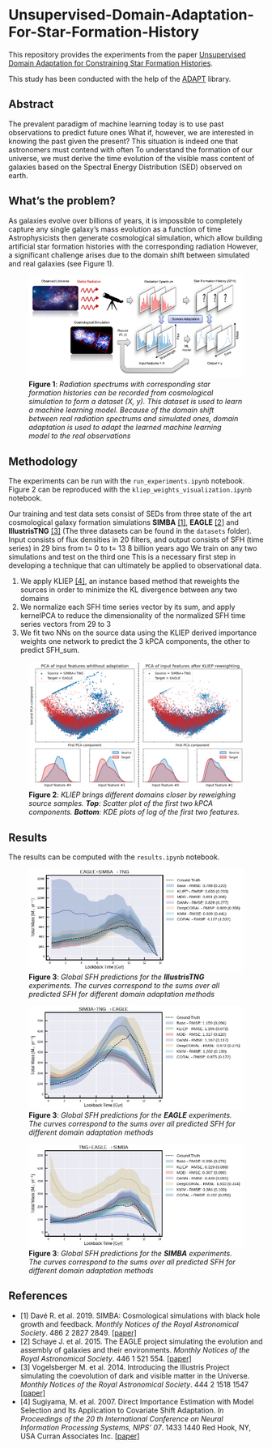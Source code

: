 # Unsupervised-Domain-Adaptation-For-Star-Formation-History

This repository provides the experiments from the paper [Unsupervised Domain Adaptation for Constraining Star Formation Histories](https://arxiv.org/pdf/2112.14072.pdf).

This study has been conducted with the help of the [ADAPT](https://github.com/adapt-python/adapt) library.

## Abstract

The prevalent paradigm of machine learning today is to use past observations to predict future ones What if, however, we are interested in knowing the past given the present? This situation is indeed one that astronomers must contend with often To understand the formation of our universe, we must derive the time evolution of the visible mass content of galaxies based on the Spectral Energy Distribution (SED) observed on earth.

## What’s the problem?

As galaxies evolve over billions of years, it is impossible to completely capture any single galaxy’s mass evolution as a function of time Astrophysicists then generate cosmological simulation, which allow building artificial star formation histories with the corresponding radiation However, a significant challenge arises due to the domain shift between simulated and real galaxies (see Figure 1).


<p align="center">
  <figure>
    <img src="images/image_sed_uda_2_lowrez.png" alt="uda_4_seds">
    <figcaption> <b>Figure 1</b>: <i>Radiation spectrums with corresponding star formation histories can be recorded from cosmological simulation to form a dataset (X, y). This dataset is used to learn a machine learning model. Because of the domain shift between real radiation spectrums and simulated ones, domain adaptation is used to adapt the learned machine learning model to the real observations</i></figcaption>
  </figure>
</p>

## Methodology

The experiments can be run with the ``run_experiments.ipynb`` notebook. Figure 2 can be reproduced with the ``kliep_weights_visualization.ipynb`` notebook.

Our training and test data sets consist of SEDs from three state of the art cosmological galaxy formation simulations **SIMBA** [[1]](#references), **EAGLE** [[2]](#references) and **IllustrisTNG** [[3]](#references) (The three datasets can be found in the ``datasets`` folder). Input consists of flux densities in 20 filters, and output consists of SFH (time series) in 29 bins from t= 0 to t= 13 8 billion years ago We train on any two simulations and test on the third one This is a necessary first step in developing a technique that can ultimately be applied to observational data.
1. We apply KLIEP [[4]](#references), an instance based method that reweights the sources in order to minimize the KL divergence between any two domains
2. We normalize each SFH time series vector by its sum, and apply kernelPCA to reduce the dimensionality of the normalized SFH time series vectors from 29 to 3
3. We fit two NNs on the source data using the KLIEP derived importance weights one network to predict the 3 kPCA components, the other to predict SFH_sum.

<p align="center">
  <figure>
    <img src="images/kliep_lowrez.png" alt="kliep">
    <figcaption> <b>Figure 2</b>: <i>KLIEP brings different domains closer by reweighing source samples. <b>Top</b>: Scatter plot of the first two kPCA components. <b>Bottom</b>: KDE plots of log of the first two features.</i></figcaption>
  </figure>
</p>


## Results

The results can be computed with the ``results.ipynb`` notebook.

<p align="center">
  <figure>
    <img src="images/results_tng.png" alt="tng">
    <figcaption> <b>Figure 3</b>: <i>Global SFH predictions for the <b>IllustrisTNG</b> experiments. The curves correspond to the sums over all predicted SFH for different domain adaptation methods</i></figcaption>
  </figure>
</p>

<p align="center">
  <figure>
    <img src="images/results_eagle.png" alt="tng">
    <figcaption> <b>Figure 3</b>: <i>Global SFH predictions for the <b>EAGLE</b> experiments. The curves correspond to the sums over all predicted SFH for different domain adaptation methods</i></figcaption>
  </figure>
</p>

<p align="center">
  <figure>
    <img src="images/results_simba.png" alt="tng">
    <figcaption> <b>Figure 3</b>: <i>Global SFH predictions for the <b>SIMBA</b> experiments. The curves correspond to the sums over all predicted SFH for different domain adaptation methods</i></figcaption>
  </figure>
</p>


## References
- [1] Davé R. et al. 2019. SIMBA: Cosmological simulations with black hole growth and feedback.
*Monthly Notices of the Royal Astronomical Society*. 486 2 2827 2849. [[paper]](https://arxiv.org/abs/1901.10203)
- [2] Schaye J. et al. 2015. The EAGLE project simulating the evolution and assembly of galaxies and
their environments. *Monthly Notices of the Royal Astronomical Society*. 446 1 521 554. [[paper]](https://arxiv.org/abs/1407.7040)
- [3] Vogelsberger M. et al. 2014. Introducing the Illustris Project simulating the coevolution of dark
and visible matter in the Universe. *Monthly Notices of the Royal Astronomical Society*. 444 2 1518 1547 [[paper]](https://arxiv.org/abs/1405.2921)
- [4] Sugiyama, M. et al. 2007. Direct Importance Estimation with Model Selection and Its Application to
Covariate Shift Adaptation. *In Proceedings of the 20 th International Conference on Neural Information
Processing Systems, NIPS’ 07*. 1433 1440 Red Hook, NY, USA Curran Associates Inc. [[paper]](https://papers.nips.cc/paper/2007/hash/be83ab3ecd0db773eb2dc1b0a17836a1-Abstract.html)

